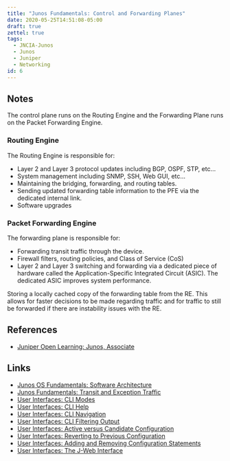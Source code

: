 ```yaml
---
title: "Junos Fundamentals: Control and Forwarding Planes"
date: 2020-05-25T14:51:08-05:00
draft: true
zettel: true
tags:
  - JNCIA-Junos
  - Junos
  - Juniper
  - Networking
id: 6
---
```

## Notes
The control plane runs on the Routing Engine and the Forwarding Plane runs on the Packet Forwarding Engine.

### Routing Engine
The Routing Engine is responsible for:

  * Layer 2 and Layer 3 protocol updates including BGP, OSPF, STP, etc…
  * System management including SNMP, SSH, Web GUI, etc…
  * Maintaining the bridging, forwarding, and routing tables.
  * Sending updated forwarding table information to the PFE via the dedicated internal link.
  * Software upgrades

### Packet Forwarding Engine
The forwarding plane is responsible for:

  * Forwarding transit traffic through the device.
  * Firewall filters, routing policies, and Class of Service (CoS)
  * Layer 2 and Layer 3 switching and forwarding via a dedicated piece of hardware called the Application-Specific Integrated Circuit (ASIC). The dedicated ASIC improves system performance.

Storing a locally cached copy of the forwarding table from the RE. This allows for faster decisions to be made regarding traffic and for traffic to still be forwarded if there are instability issues with the RE.


## References
  * [Juniper Open Learning: Junos, Associate](https://cloud.contentraven.com/junosgenius/learningpath-detail/1004/3/0/1)

## Links
  * [Junos OS Fundamentals: Software Architecture](202005201440-Junos-Software-Architecture.md)
  * [Junos Fundamentals: Transit and Exception Traffic](202005251905-Junos-Fundamentals-Transit-and-Exception-Traffic.md)
  * [User Interfaces: CLI Modes](202005251910-User-Interfaces-CLI-Modes.md)
  * [User Interfaces: CLI Help](202005251940-User-Interfaces-CLI-Help.md)
  * [User Interfaces: CLI Navigation](202005251955-User-Interfaces-CLI-Navigation.md)
  * [User Interfaces: CLI Filtering Output](202005252000-User-Interfaces-CLI-Filtering-Output.md)
  * [User Interfaces: Active versus Candidate Configuration](202005260819-User-Interfaces-Active-Versus-Candidate-Configuration.md)
  * [User Interfaces: Reverting to Previous Configuration](202005260853-User-Interfaces-Reverting-to-Previous-Configuration.md)
  * [User Interfaces: Adding and Removing Configuration Statements](202005260858-User-Interfaces-Adding-Removing-Configuration-Statements.md)
  * [User Interfaces: The J-Web Interface](202005260903-User-Interfaces-J-Web-Interface.md)